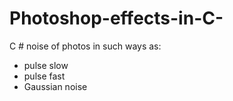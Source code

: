 # Photoshop-effects-in-C-
C # noise of photos in such ways as: 
- pulse slow
- pulse fast
- Gaussian noise
